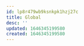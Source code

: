 ```yaml
---
id: lp8r479wb9ksnkpk1hzj27c
title: Global
desc: ''
updated: 1646345199580
created: 1646345199580
---
```


